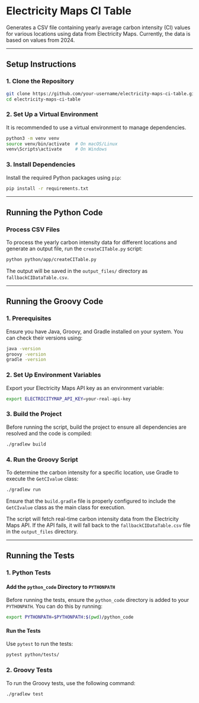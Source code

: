# Electricity Maps CI Table

Generates a CSV file containing yearly average carbon intensity (CI) values for various locations using data from Electricity Maps. Currently, the data is based on values from 2024.

---

## Setup Instructions

### 1. Clone the Repository
```bash
git clone https://github.com/your-username/electricity-maps-ci-table.git
cd electricity-maps-ci-table
```

### 2. Set Up a Virtual Environment
It is recommended to use a virtual environment to manage dependencies.

```bash
python3 -m venv venv
source venv/bin/activate  # On macOS/Linux
venv\Scripts\activate     # On Windows
```

### 3. Install Dependencies
Install the required Python packages using `pip`:

```bash
pip install -r requirements.txt
```

---

## Running the Python Code

### Process CSV Files
To process the yearly carbon intensity data for different locations and generate an output file, run the `createCITable.py` script:

```bash
python python/app/createCITable.py
```

The output will be saved in the `output_files/` directory as `fallbackCIDataTable.csv`.

---

## Running the Groovy Code

### 1. Prerequisites
Ensure you have Java, Groovy, and Gradle installed on your system. You can check their versions using:
```bash
java -version
groovy -version
gradle -version
```

### 2. Set Up Environment Variables
Export your Electricity Maps API key as an environment variable:

```bash
export ELECTRICITYMAP_API_KEY=your-real-api-key
```

### 3. Build the Project
Before running the script, build the project to ensure all dependencies are resolved and the code is compiled:

```bash
./gradlew build
```

### 4. Run the Groovy Script
To determine the carbon intensity for a specific location, use Gradle to execute the `GetCIvalue` class:
```bash
./gradlew run
```
Ensure that the `build.gradle` file is properly configured to include the `GetCIvalue` class as the main class for execution.


The script will fetch real-time carbon intensity data from the Electricity Maps API. 
If the API fails, it will fall back to the `fallbackCIDataTable.csv` file in the `output_files` directory.

---

## Running the Tests

### 1. Python Tests

#### Add the `python_code` Directory to `PYTHONPATH`
Before running the tests, ensure the `python_code` directory is added to your `PYTHONPATH`. You can do this by running:

```bash
export PYTHONPATH=$PYTHONPATH:$(pwd)/python_code
```

#### Run the Tests
Use `pytest` to run the tests:

```bash
pytest python/tests/
```

### 2. Groovy Tests
To run the Groovy tests, use the following command:
```bash
./gradlew test
```
